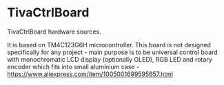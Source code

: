# TivaCtrlBoard
TivaCtrlBoard hardware sources. 

It is based on TM4C123G6H microcontroller. This board is not designed specifically
for any project - main purpose is to be universal control board with monochromatic LCD display (optionally OLED),
RGB LED and rotary encoder which fits into small aluminium case - https://www.aliexpress.com/item/1005001699595657.html


